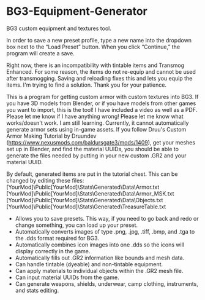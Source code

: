 # BG3-Equipment-Generator
 BG3 custom equipment and textures tool.

 In order to save a new preset profile, type a new name into the dropdown box next to the “Load Preset” button. When you click “Continue,” the program will create a save. 

 Right now, there is an incompatibility with tintable items and Transmog Enhanced. For some reason, the items do not re-equip and cannot be used after transmogging. Saving and reloading fixes this and lets you equip the items. I'm trying to find a solution. Thank you for your patience.

This is a program for getting custom armor with custom textures into BG3. If you have 3D models from Blender, or if you have models from other games you want to import, this is the tool! I have included a video as well as a PDF. Please let me know if I have anything wrong! Please let me know what works/doesn't work. I am still learning. Currently, it cannot automatically generate armor sets using in-game assets. If you follow Druu's Custom Armor Making Tutorial by Druundev (https://www.nexusmods.com/baldursgate3/mods/1409), get your meshes set up in Blender, and find the material UUIDs, you should be able to generate the files needed by putting in your new custom .GR2 and your material UUID.

By default, generated items are put in the tutorial chest. This can be changed by editing these files:
[YourMod]\Public\[YourMod]\Stats\Generated\Data\Armor.txt
[YourMod]\Public\[YourMod]\Stats\Generated\Data\Armor_MSK.txt
[YourMod]\Public\[YourMod]\Stats\Generated\Data\Objects.txt
[YourMod]\Public\[YourMod]\Stats\Generated\TreasureTable.txt

- Allows you to save presets. This way, if you need to go back and redo or change something, you can load up your preset. 
- Automatically converts images of type .png, .jpg, .tiff, .bmp, and .tga to the .dds format required for BG3. 
- Automatically combines icon images into one .dds so the icons will display correctly in the game.
- Automatically fills out .GR2 information like bounds and mesh data.
- Can handle tintable (dyeable) and non-tintable equipment.
- Can apply materials to individual objects within the .GR2 mesh file.
- Can input material UUIDs from the game.
- Can generate weapons, shields, underwear, camp clothing, instruments, and stats editing.
